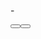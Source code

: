 <?xml version="1.0" encoding="UTF-8"?>

-<LinearLayout xmlns:android="http://schemas.android.com/apk/res/android" xmlns:app="http://schemas.android.com/apk/res-auto" xmlns:tools="http://schemas.android.com/tools" android:layout_width="match_parent" android:layout_height="match_parent" android:orientation="vertical" tools:context=".MainActivity">

<Button android:layout_width="match_parent" android:layout_height="wrap_content" android:text="拍摄" android:id="@+id/btn_take_photo"/>

<Button android:layout_width="match_parent" android:layout_height="wrap_content" android:text="从相册中选择" android:id="@+id/btn_choose_from_album"/>

<ImageView android:layout_width="384dp" android:layout_height="417dp" android:id="@+id/img_photo" android:layout_gravity="center_horizontal"/>

</LinearLayout>
